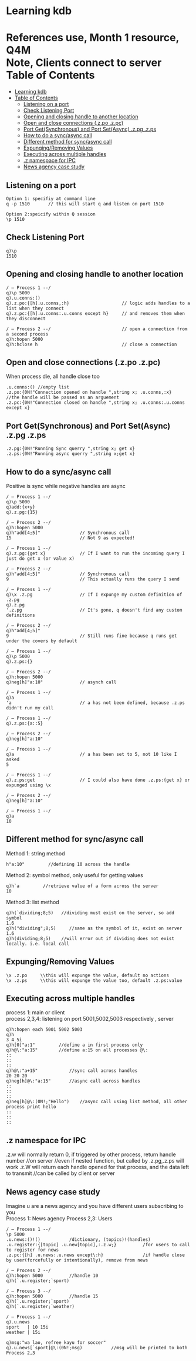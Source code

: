 # Learning kdb

References use, Month 1 resource, Q4M  
Note, Clients connect to server
Table of Contents
=================

- [Learning kdb](#learning-kdb)
- [Table of Contents](#table-of-contents)
  - [Listening on a port](#listening-on-a-port)
  - [Check Listening Port](#check-listening-port)
  - [Opening and closing handle to another location](#opening-and-closing-handle-to-another-location)
  - [Open and close connections (.z.po .z.pc)](#open-and-close-connections-zpo-zpc)
  - [Port Get(Synchronous) and Port Set(Async) .z.pg  .z.ps](#port-getsynchronous-and-port-setasync-zpg-zps)
  - [How to do a sync/async call](#how-to-do-a-syncasync-call)
  - [Different method for sync/async call](#different-method-for-syncasync-call)
  - [Expunging/Removing Values](#expungingremoving-values)
  - [Executing across multiple handles](#executing-across-multiple-handles)
  - [.z namespace for IPC](#z-namespace-for-ipc)
  - [News agency case study](#news-agency-case-study)

## Listening on a port

``` 
Option 1: specifiy at command line
q -p 1510       // this will start q and listen on port 1510
```
```
Option 2:speicify within Q session
\p 1510
```

## Check Listening Port

```
q)\p
1510
```

## Opening and closing handle to another location

```
/ – Process 1 --/
q)\p 5000
q).u.conns:()
q).z.po:{[h].u.conns,:h}					// logic adds handles to a list when they connect
q).z.pc:{[h].u.conns:.u.conns except h}		// and removes them when they disconnect

/ – Process 2 --/							// open a connection from a second process
q)h:hopen 5000
q)h:hclose h                                // close a connection

```

## Open and close connections (.z.po .z.pc)
When process die, all handle close too
``` 
.u.conns:() //empty list
.z.po:{0N!"Connection opened on handle ",string x; .u.conns,:x}   //the handle will be passed as an arguement
.z.pc:{0N!"Connection closed on handle ",string x; .u.conns:.u.conns except x}
```

## Port Get(Synchronous) and Port Set(Async) .z.pg  .z.ps

```
.z.pg:{0N!"Running Sync querry ",string x; get x}
.z.ps:{0N!"Running async querry ",string x;get x}
```

## How to do a sync/async call
Positive is sync while negative handles are async
```
/ – Process 1 --/
q)\p 5000
q)add:{x+y}
q).z.pg:{15}

/ – Process 2 --/
q)h:hopen 5000
q)h"add[4;5]"				// Synchronous call
15 							// Not 9 as expected!

/ – Process 1 --/
q).z.pg:{get x}				// If I want to run the incoming query I just do get x (or value x)

/ – Process 2 --/
q)h"add[4;5]"				// Synchronous call
9							// This actually runs the query I send

/ – Process 1 --/
q)\x .z.pg					// If I expunge my custom definition of .z.pg
q).z.pg
'.z.pg						// It's gone, q doesn't find any custom definitions

/ – Process 2 --/
q)h"add[4;5]" 
9							// Still runs fine because q runs get under the covers by default

/ – Process 1 --/
q)\p 5000
q).z.ps:{}

/ – Process 2 --/
q)h:hopen 5000
q)neg[h]"a:10"				// asynch call

/ – Process 1 --/
q)a
'a							// a has not been defined, because .z.ps didn't run my call

/ – Process 1 --/
q).z.ps:{a::5}

/ – Process 2 --/
q)neg[h]"a:10" 

/ – Process 1 --/
q)a							// a has been set to 5, not 10 like I asked
5

/ – Process 1 --/
q).z.ps:get					// I could also have done .z.ps:{get x} or expunged using \x

/ – Process 2 --/
q)neg[h]"a:10" 

/ – Process 1 --/
q)a 
10
```

## Different method for sync/async call
Method 1: string method
```
h"a:10"         //defining 10 across the handle
```
Method 2: symbol method, only useful for getting values
```
q)h`a         //retrieve value of a form across the server
10
```
Method 3: list method
```
q)h(`dividing;8;5)   //dividing must exist on the server, so add symbol
1.6
q)h("dividing";8;5)     //same as the symbol of it, exist on server
1.6
q)h(dividing;8;5)    //will error out if dividing does not exist locally. i.e. local call
```

## Expunging/Removing Values

```
\x .z.po     \\this will expunge the value, default no actions
\x .z.ps     \\this will expunge the value too, default .z.ps:value
```

## Executing across multiple handles
process 1: main or client  
process 2,3,4: listening on port 5001,5002,5003 respectively , server
```
q)h:hopen each 5001 5002 5003
q)h
3 4 5i
q)h[0]"a:1"         //define a in first process only
q)h@\:"a:15"        //define a:15 on all processes @\:
::
::
::
q)h@\:"a+15"            //sync call across handles
20 20 20
q)neg[h]@\:"a:15"       //async call across handles
::
::
::
q)neg[h]@\:(0N!;"Hello")    //async call using list method, all other process print hello
::
::
::
```

## .z namespace for IPC
.z.w will normally return 0, if triggered by other process, return handle number //on server //even if nested function, but called by .z.pg,.z.ps will work
.z.W will return each handle opened for that process, and the data left to transmit //can be called by client or server

## News agency case study
Imagine u are a news agency and you have different users subscribing to you  
Process 1: News agency
Process 2,3: Users
```
/ – Process 1 --/
\p 5000
.u.news:()!()           /dictionary, (topics)!(handles)
.u.register:{[topic] .u.new[topic],:.z.w;}          /for users to call to register for news
.z.pc:{[h] .u.news:.u.news except\:h}               /if handle close by user(forcefully or intentionally), remove from news

/ – Process 2 --/
q)h:hopen 5000          //handle 10
q)h(`.u.register;`sport)

/ – Process 3 --/
q)h:hopen 5000          //handle 15
q)h(`.u.register;`sport)
q)h(`.u.register;`weather)

/ – Process 1 --/
q).u.news
sport   | 10 15i
weather | 15i

q)msg:"wa lao, refree kayu for soccer"
q).u.news[`sport]@\:(0N!;msg)           //msg will be printed to both Process 2,3
```
